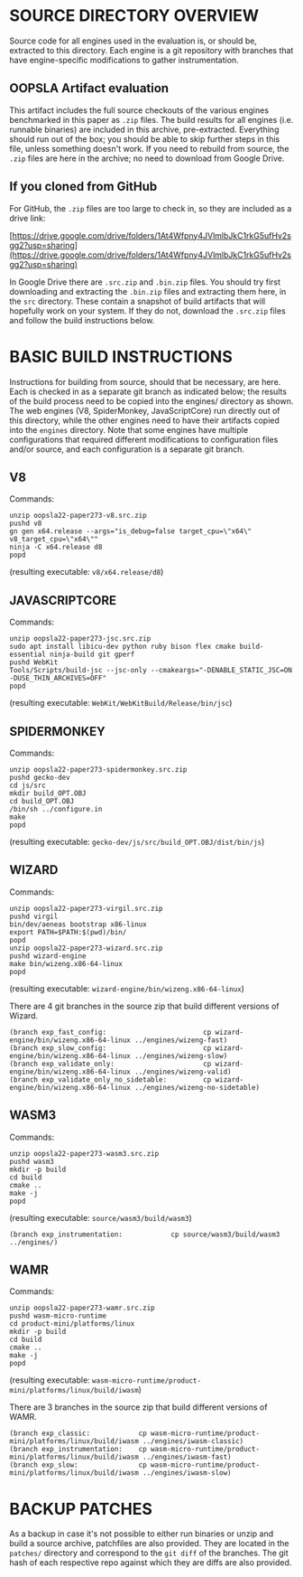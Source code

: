 # SOURCE DIRECTORY OVERVIEW

Source code for all engines used in the evaluation is, or should be, extracted to this directory.
Each engine is a git repository with branches that have engine-specific modifications to gather instrumentation.

## OOPSLA Artifact evaluation

This artifact includes the full source checkouts of the various engines benchmarked in this paper as `.zip` files.
The build results for all engines (i.e. runnable binaries) are included in this archive, pre-extracted.
Everything should run out of the box; you should be able to skip further steps in this file, unless something doesn't
work.
If you need to rebuild from source, the `.zip` files are here in the archive; no need to download from Google Drive.

## If you cloned from GitHub

For GitHub, the `.zip` files are too large to check in, so they are included as a drive link:

[https://drive.google.com/drive/folders/1At4Wfpny4JVlmlbJkC1rkG5ufHv2sgg2?usp=sharing](https://drive.google.com/drive/folders/1At4Wfpny4JVlmlbJkC1rkG5ufHv2sgg2?usp=sharing)

In Google Drive there are `.src.zip` and `.bin.zip` files.
You should try first downloading and extracting the `.bin.zip` files and extracting them here, in the `src` directory.
These contain a snapshot of build artifacts that will hopefully work on your system.
If they do not, download the `.src.zip` files and follow the build instructions below.


# BASIC BUILD INSTRUCTIONS

Instructions for building from source, should that be necessary, are here.
Each is checked in as a separate git branch as indicated below; the results of the build process need to be copied
into the engines/ directory as shown.
The web engines (V8, SpiderMonkey, JavaScriptCore) run directly out of this directory, while the other engines
need to have their artifacts copied into the `engines` directory.
Note that some engines have multiple configurations that required different modifications to configuration files
and/or source, and each configuration is a separate git branch.

## V8

Commands:
```
unzip oopsla22-paper273-v8.src.zip
pushd v8
gn gen x64.release --args="is_debug=false target_cpu=\"x64\" v8_target_cpu=\"x64\""
ninja -C x64.release d8
popd
```

(resulting executable: `v8/x64.release/d8`)


## JAVASCRIPTCORE

Commands:
```
unzip oopsla22-paper273-jsc.src.zip
sudo apt install libicu-dev python ruby bison flex cmake build-essential ninja-build git gperf
pushd WebKit
Tools/Scripts/build-jsc --jsc-only --cmakeargs="-DENABLE_STATIC_JSC=ON -DUSE_THIN_ARCHIVES=OFF"
popd
```

(resulting executable: `WebKit/WebKitBuild/Release/bin/jsc`)


## SPIDERMONKEY

Commands:
```
unzip oopsla22-paper273-spidermonkey.src.zip
pushd gecko-dev
cd js/src
mkdir build_OPT.OBJ
cd build_OPT.OBJ
/bin/sh ../configure.in
make
popd
```

(resulting executable: `gecko-dev/js/src/build_OPT.OBJ/dist/bin/js`)


## WIZARD

Commands:
```
unzip oopsla22-paper273-virgil.src.zip
pushd virgil
bin/dev/aeneas bootstrap x86-linux
export PATH=$PATH:$(pwd)/bin/
popd
unzip oopsla22-paper273-wizard.src.zip
pushd wizard-engine
make bin/wizeng.x86-64-linux
popd
```

(resulting executable: `wizard-engine/bin/wizeng.x86-64-linux`)

There are 4 git branches in the source zip that build different versions of Wizard.

```
(branch exp_fast_config:                        cp wizard-engine/bin/wizeng.x86-64-linux ../engines/wizeng-fast)
(branch exp_slow_config:                        cp wizard-engine/bin/wizeng.x86-64-linux ../engines/wizeng-slow)
(branch exp_validate_only:                      cp wizard-engine/bin/wizeng.x86-64-linux ../engines/wizeng-valid)
(branch exp_validate_only_no_sidetable:         cp wizard-engine/bin/wizeng.x86-64-linux ../engines/wizeng-no-sidetable)
```


## WASM3
Commands:
```
unzip oopsla22-paper273-wasm3.src.zip
pushd wasm3
mkdir -p build
cd build
cmake ..
make -j
popd
```

(resulting executable: `source/wasm3/build/wasm3`)

```
(branch exp_instrumentation:            cp source/wasm3/build/wasm3 ../engines/)
```


## WAMR

Commands:
```
unzip oopsla22-paper273-wamr.src.zip
pushd wasm-micro-runtime
cd product-mini/platforms/linux
mkdir -p build
cd build
cmake ..
make -j
popd
```

(resulting executable: `wasm-micro-runtime/product-mini/platforms/linux/build/iwasm`)

There are 3 branches in the source zip that build different versions of WAMR.
```
(branch exp_classic:            cp wasm-micro-runtime/product-mini/platforms/linux/build/iwasm ../engines/iwasm-classic)
(branch exp_instrumentation:    cp wasm-micro-runtime/product-mini/platforms/linux/build/iwasm ../engines/iwasm-fast)
(branch exp_slow:               cp wasm-micro-runtime/product-mini/platforms/linux/build/iwasm ../engines/iwasm-slow)
```

# BACKUP PATCHES

As a backup in case it's not possible to either run binaries or unzip and build a source archive, patchfiles
are also provided.
They are located in the `patches/` directory and correspond to the `git diff` of the branches.
The git hash of each respective repo against which they are diffs are also provided.

